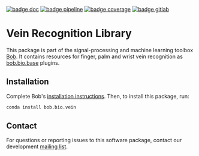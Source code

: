 [![badge doc](https://img.shields.io/badge/docs-v5.0.1-orange.svg)](https://www.idiap.ch/software/bob/docs/bob/bob.bio.vein/v5.0.1/sphinx/index.html)
[![badge pipeline](https://gitlab.idiap.ch/bob/bob.bio.vein/badges/v5.0.1/pipeline.svg)](https://gitlab.idiap.ch/bob/bob.bio.vein/commits/v5.0.1)
[![badge coverage](https://gitlab.idiap.ch/bob/bob.bio.vein/badges/v5.0.1/coverage.svg)](https://www.idiap.ch/software/bob/docs/bob/bob.bio.vein/v5.0.1/coverage/)
[![badge gitlab](https://img.shields.io/badge/gitlab-project-0000c0.svg)](https://gitlab.idiap.ch/bob/bob.bio.vein)

# Vein Recognition Library

This package is part of the signal-processing and machine learning toolbox
[Bob](https://www.idiap.ch/software/bob). It contains resources for finger,
palm and wrist vein recognition as
[bob.bio.base](https://pypi.python.org/pypi/bob.bio.base) plugins.

## Installation

Complete Bob's [installation instructions](https://www.idiap.ch/software/bob/install). Then, to install this package, run:

``` sh
conda install bob.bio.vein
```

## Contact

For questions or reporting issues to this software package, contact our
development [mailing list](https://www.idiap.ch/software/bob/discuss).
